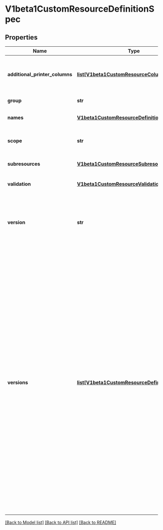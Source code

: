 # V1beta1CustomResourceDefinitionSpec

## Properties
Name | Type | Description | Notes
------------ | ------------- | ------------- | -------------
**additional_printer_columns** | [**list[V1beta1CustomResourceColumnDefinition]**](V1beta1CustomResourceColumnDefinition.md) | AdditionalPrinterColumns are additional columns shown e.g. in kubectl next to the name. Defaults to a created-at column. | [optional] 
**group** | **str** | Group is the group this resource belongs in | 
**names** | [**V1beta1CustomResourceDefinitionNames**](V1beta1CustomResourceDefinitionNames.md) | Names are the names used to describe this custom resource | 
**scope** | **str** | Scope indicates whether this resource is cluster or namespace scoped.  Default is namespaced | 
**subresources** | [**V1beta1CustomResourceSubresources**](V1beta1CustomResourceSubresources.md) | Subresources describes the subresources for CustomResources | [optional] 
**validation** | [**V1beta1CustomResourceValidation**](V1beta1CustomResourceValidation.md) | Validation describes the validation methods for CustomResources | [optional] 
**version** | **str** | Version is the version this resource belongs in Should be always first item in Versions field if provided. Optional, but at least one of Version or Versions must be set. Deprecated: Please use &#x60;Versions&#x60;. | [optional] 
**versions** | [**list[V1beta1CustomResourceDefinitionVersion]**](V1beta1CustomResourceDefinitionVersion.md) | Versions is the list of all supported versions for this resource. If Version field is provided, this field is optional. Validation: All versions must use the same validation schema for now. i.e., top level Validation field is applied to all of these versions. Order: The version name will be used to compute the order. If the version string is \&quot;kube-like\&quot;, it will sort above non \&quot;kube-like\&quot; version strings, which are ordered lexicographically. \&quot;Kube-like\&quot; versions start with a \&quot;v\&quot;, then are followed by a number (the major version), then optionally the string \&quot;alpha\&quot; or \&quot;beta\&quot; and another number (the minor version). These are sorted first by GA &gt; beta &gt; alpha (where GA is a version with no suffix such as beta or alpha), and then by comparing major version, then minor version. An example sorted list of versions: v10, v2, v1, v11beta2, v10beta3, v3beta1, v12alpha1, v11alpha2, foo1, foo10. | [optional] 

[[Back to Model list]](../README.md#documentation-for-models) [[Back to API list]](../README.md#documentation-for-api-endpoints) [[Back to README]](../README.md)


